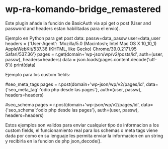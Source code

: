 # wp-ra-komando-bridge_remastered
Este plugin añade la función de BasicAuth via api get o post (User and password and headers estan habilitadas para el envio).

Ejemplo en Python para get post data:
    passw=data_passw
    user=data_user
    headers = {'User-Agent': 'Mozilla/5.0 (Macintosh; Intel Mac OS X 10_10_1) AppleWebKit/537.36 (KHTML, like Gecko) Chrome/39.0.2171.95 Safari/537.36'}
    pages = r.get(domain+'wp-json/wp/v2/posts/id', auth=(user, passw), headers=headers)
    data = json.loads(pages.content.decode('utf-8'))
    print(data)
    
Ejemplo para los custom fields:

#seo_meta_tags
    pages = r.post(domain+'wp-json/wp/v2/pages/id',
    data={'seo_meta_tag':'odio php desde las pages'},
    auth=(user, passw), headers=headers)

#seo_schema
    pages = r.post(domain+'wp-json/wp/v2/pages/id',
    data={'seo_schema':'odio php desde las pages'},
    auth=(user, passw), headers=headers)

Estos ejemplos son validos para enviar cualquier tipo de informacion a los custom fields, el funcionamiento real para los schemas o meta tags viene dada por como en su lenguaje les permita enviar la informacion en un string
y recibirla en la funcion de php json_decode().
